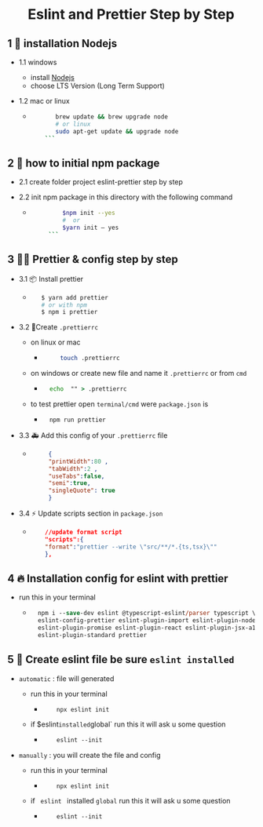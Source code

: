 
<div align="center">

<h1> Eslint and Prettier Step by Step </h1>
</div>

## 1  🎨 installation Nodejs

- 1.1 windows
  - install <a href="https://nodejs.org/en" />Nodejs</a>
  - choose LTS Version (Long Term Support)

- 1.2 mac or linux

  - ```bash
           brew update && brew upgrade node
           # or linux
           sudo apt-get update && upgrade node
        ```

## 2  🎇 how to initial npm package

- 2.1  create folder project eslint-prettier step by step

- 2.2  init npm package in this directory with the following command

  - ```bash
             $npm init --yes
             #  or 
             $yarn init — yes
         ```

## 3 🐱‍🚀 Prettier & config step by step

- 3.1 📦 Install prettier

  - ```bash
       $ yarn add prettier
       # or with npm
       $ npm i prettier
       ```

- 3.2 🌴Create `.prettierrc`
  - on linux or mac

    - ```bash
           touch .prettierrc
       ```

  - on windows or create new file and name it `.prettierrc` or from `cmd`

    - ```cmd
        echo  "" > .prettierrc
        ```

  - to test prettier open `terminal/cmd` were `package.json` is

    - ```cmd
        npm run prettier
        ```

- 3.3 🚑 Add this config of your `.prettierrc` file

  - ```json
         {
         "printWidth":80 ,
         "tabWidth":2 ,
         "useTabs":false,
         "semi":true,
         "singleQuote": true
         }
       ```

- 3.4 ⚡ Update scripts section in `package.json`

  - ```json
        //update format script
        "scripts":{
        "format":"prettier --write \"src/**/*.{ts,tsx}\""
        },
     ```

## 4 🔥 Installation config for eslint with prettier

- run this in your terminal

  - ```ps
      npm i --save-dev eslint @typescript-eslint/parser typescript \
      eslint-config-prettier eslint-plugin-import eslint-plugin-node \
      eslint-plugin-promise eslint-plugin-react eslint-plugin-jsx-a11y \
      eslint-plugin-standard prettier
      ```

## 5 🚀 Create eslint file be sure `eslint installed`

- `automatic` : file will generated

  - run this in your terminal

    - ```shell
          npx eslint init
        ```

  - if  $eslint` installed `global` run this it will ask u some question

    - ```ps
          eslint --init
       ```

- `manually` : you will create the file and config
  - run this in your terminal

    - ```shell
          npx eslint init
       ```

  - if  <code> eslint </code> installed `global` run this it will ask u some question

    - ```ps
          eslint --init
      ```
